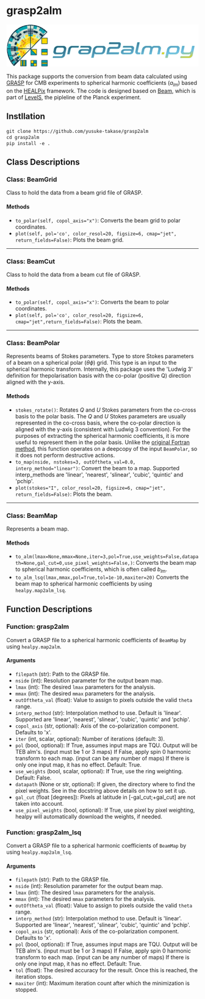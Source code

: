 <p align="center">
  <h1>grasp2alm</h1>
  <img src="./images/logo/grasp2alm_logo2.png" alt="Logo">
</p>

This package supports the conversion from beam data calculated using [GRASP](https://www.ticra.com/software/grasp/) for CMB experiments to spherical harmonic coefficients ($a_{lm}$) based on the [HEALPix](https://healpix.sourceforge.io/) framework.
The code is designed based on [Beam](https://github.com/zonca/planck-levelS/tree/master/Beam), which is part of [LevelS](https://github.com/zonca/planck-levelS), the pipleline of the Planck experiment.

## Instllation

```
git clone https://github.com/yusuke-takase/grasp2alm
cd grasp2alm
pip install -e .
```

## Class Descriptions

### Class: BeamGrid

Class to hold the data from a beam grid file of GRASP.

#### Methods

- `to_polar(self, copol_axis="x")`: Converts the beam grid to polar coordinates.
- `plot(self, pol='co', color_resol=20, figsize=6, cmap="jet", return_fields=False)`: Plots the beam grid.

---

### Class: BeamCut

Class to hold the data from a beam cut file of GRASP.

#### Methods

- `to_polar(self, copol_axis="x")`: Converts the beam to polar coordinates.
- `plot(self, pol='co', color_resol=20, figsize=6, cmap="jet",return_fields=False)`: Plots the beam.

---

### Class: BeamPolar

Represents beams of Stokes parameters.
Type to store Stokes parameters of a beam on a spherical polar ($\theta\phi$) grid.
This type is an input to the spherical harmonic transform.
Internally, this package uses the 'Ludwig 3' definition for thepolarisation basis with the co-polar (positive Q) direction aligned with the y-axis.

#### Methods

- `stokes_rotate()`: Rotates $Q$ and $U$ Stokes parameters from the co-cross basis to the polar basis.
  The $Q$ and $U$ Stokes parameters are usually represented in the
  co-cross basis, where the co-polar direction is aligned with the
  y-axis (consistent with Ludwig 3 convention). For the purposes of
  extracting the spherical harmonic coefficients, it is more useful
  to represent them in the polar basis. Unlike the [original Fortran
  method](https://github.com/zonca/planck-levelS/blob/master/Beam/beam_polar.f90#L260), this function operates on a deepcopy of the input `BeamPolar`,
  so it does not perform destructive actions.
- `to_map(nside, nstokes=3, outOftheta_val=0.0, interp_method="linear")`: Convert the beam to a map. Supported interp_methods are 'linear', 'nearest', 'slinear', 'cubic', 'quintic' and 'pchip'.
- `plot(stokes="I", color_resol=20, figsize=6, cmap="jet", return_fields=False)`: Plots the beam.

---

### Class: BeamMap

Represents a beam map.

#### Methods

- `to_alm(lmax=None,mmax=None,iter=3,pol=True,use_weights=False,datapath=None,gal_cut=0,use_pixel_weights=False,)`: Converts the beam map to spherical harmonic coefficients, which is often called $b_{lm}$.
- `to_alm_lsq(lmax,mmax,pol=True,tol=1e-10,maxiter=20)`
  Converts the beam map to spherical harmonic coefficients by using `healpy.map2alm_lsq`.

## Function Descriptions

### Function: grasp2alm

Convert a GRASP file to a spherical harmonic coefficients of `BeamMap` by using `healpy.map2alm`.

#### Arguments

- `filepath` (str): Path to the GRASP file.
- `nside` (int): Resolution parameter for the output beam map.
- `lmax` (int): The desired `lmax` parameters for the analysis.
- `mmax` (int): The desired `mmax` parameters for the analysis.
- `outOftheta_val` (float): Value to assign to pixels outside the valid `theta` range.
- `interp_method` (str): Interpolation method to use. Default is 'linear'. Supported are 'linear', 'nearest', 'slinear', 'cubic', 'quintic' and 'pchip'.
- `copol_axis` (str, optional): Axis of the co-polarization component. Defaults to 'x'.
- `iter` (int, scalar, optional): Number of iterations (default: 3).
- `pol` (bool, optional): If True, assumes input maps are TQU. Output will be TEB alm's.
  (input must be 1 or 3 maps)
  If False, apply spin 0 harmonic transform to each map.
  (input can be any number of maps)
  If there is only one input map, it has no effect. Default: True.
- `use_weights` (bool, scalar, optional): If True, use the ring weighting. Default: False.
- `datapath` (None or str, optional): If given, the directory where to find the pixel weights.
  See in the docstring above details on how to set it up.
- `gal_cut` (float [degrees]): Pixels at latitude in [-gal_cut;+gal_cut] are not taken into account.
- `use_pixel_weights` (bool, optional): If True, use pixel by pixel weighting, healpy will automatically download the weights, if needed.

### Function: grasp2alm_lsq

Convert a GRASP file to a spherical harmonic coefficients of `BeamMap` by using `healpy.map2alm_lsq`.

#### Arguments

- `filepath` (str): Path to the GRASP file.
- `nside` (int): Resolution parameter for the output beam map.
- `lmax` (int): The desired `lmax` parameters for the analysis.
- `mmax` (int): The desired `mmax` parameters for the analysis.
- `outOftheta_val` (float): Value to assign to pixels outside the valid `theta` range.
- `interp_method` (str): Interpolation method to use. Default is 'linear'. Supported are 'linear', 'nearest', 'slinear', 'cubic', 'quintic' and 'pchip'.
- `copol_axis` (str, optional): Axis of the co-polarization component. Defaults to 'x'.
- `pol` (bool, optional): If True, assumes input maps are TQU. Output will be TEB alm's.
  (input must be 1 or 3 maps)
  If False, apply spin 0 harmonic transform to each map.
  (input can be any number of maps)
  If there is only one input map, it has no effect. Default: True.
- `tol` (float): The desired accuracy for the result. Once this is reached, the iteration stops.
- `maxiter` (int): Maximum iteration count after which the minimization is stopped.

